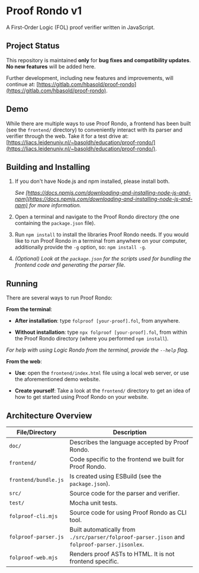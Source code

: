 # Proof Rondo v1

A First-Order Logic (FOL) proof verifier written in JavaScript.

## Project Status
This repository is maintained **only** for **bug fixes and compatibility updates**.
**No new features** will be added here.

Further development, including new features and improvements, will continue at: [https://gitlab.com/hbasold/proof-rondo](https://gitlab.com/hbasold/proof-rondo).

## Demo

While there are multiple ways to use Proof Rondo, a frontend has been built
(see the `frontend/` directory) to conveniently interact with its parser and verifier through the web.
Take it for a test
drive
at: [https://liacs.leidenuniv.nl/~basoldh/education/proof-rondo/](https://liacs.leidenuniv.nl/~basoldh/education/proof-rondo/).

## Building and Installing

1. If you don't have Node.js and npm installed, please install both.

   _See [https://docs.npmjs.com/downloading-and-installing-node-js-and-npm](https://docs.npmjs.com/downloading-and-installing-node-js-and-npm)
   for more information._

2. Open a terminal and navigate to the Proof Rondo directory (the one containing the
   `package.json` file).
3. Run `npm install` to install the libraries Proof Rondo needs. If you would
   like to run Proof Rondo in a terminal from anywhere on your computer,
   additionally provide the `-g` option, so: `npm install -g`.
4. _(Optional) Look at the `package.json` for the scripts used for
   bundling the frontend code and generating the parser file._

## Running

There are several ways to run Proof Rondo:

**From the terminal**:

- **After installation**: type `folproof [your-proof].fol`, from anywhere.

- **Without installation**: type `npx folproof [your-proof].fol`, from within the
  Proof Rondo directory (where you performed `npm install`).

_For help with using Logic Rondo from the terminal, provide the `--help` flag._

**From the web**:

- **Use**: open the `frontend/index.html` file using a local web server, or
  use the aforementioned demo website.

- **Create yourself**: Take a look at the `frontend/` directory to get an idea
  of how to get started using Proof Rondo on your website.

## Architecture Overview

| File/Directory       | Description                                                                                   |
|----------------------|-----------------------------------------------------------------------------------------------|
| `doc/`               | Describes the language accepted by Proof Rondo.                                               |
| `frontend/`          | Code specific to the frontend we built for Proof Rondo.                                       |
| `frontend/bundle.js` | Is created using ESBuild (see the `package.json`).                                            |
| `src/`               | Source code for the parser and verifier.                                                      |
| `test/`              | Mocha unit tests.                                                                             |
| `folproof-cli.mjs`   | Source code for using Proof Rondo as CLI tool.                                                |
| `folproof-parser.js` | Built automatically from `./src/parser/folproof-parser.jison` and `folproof-parser.jisonlex`. |
| `folproof-web.mjs`   | Renders proof ASTs to HTML. It is not frontend specific.                                      |
